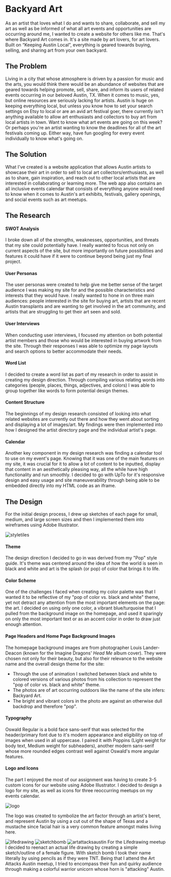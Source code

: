 # Backyard Art
As an artist that loves what I do and wants to share, collaborate, and sell my art as well as be informed of what all art events and opportunities are occurring around me, I wanted to create a website for others like me. That's where Backyard Art comes in. It's a site made by art lovers, for art lovers. Built on “Keeping Austin Local”, everything is geared towards buying, selling, and sharing art from your own backyard.

## The Problem
Living in a city that whose atmosphere is driven by a passion for music and the arts, you would think there would be an abundance of websites that are geared towards helping promote, sell, share, and inform its users of related events 
occurring in our beloved Austin, TX. When it comes to music, yes, but online resources are seriously lacking for artists. Austin is huge on keeping everything local, but unless you know how to set your search settings on Etsy to local or are an avid art festival goer, there currently isn't anything available to allow art enthusiasts and collectors to buy art from local artists in town. Want to know what art events are going on this week? Or perhaps you're an artist wanting to know the deadlines for all of the art festivals coming up. Either way, have fun googling for every event individually to know what's going on.

## The Solution 
What I've created is a website application that allows Austin artists to showcase their art in order to sell to local art collectors/enthusiasts, as well as to  share, gain inspiration, and reach out to other local artists that are interested in collaborating or learning more. The web app also contains an all inclusive events calendar that consists of everything anyone would need to know when it comes to Austin's art exhibits, festivals, gallery openings, and social
events such as art meetups.

## The Research

#### SWOT Analysis
I broke down all of the strengths, weaknesses, opportunities, and threats that my site could potentially have. I really wanted to focus not only on current aspects of the site, but more importantly on future possibilities and features it could have if it were to continue beyond being just my final project.

#### User Personas
The user personas were created to help give me better sense of the target audience I was making my site for and the possible characteristics and interests that they would have. I really wanted to hone in on three main audiences: people interested in the site for buying art, artists that are recent Austin transplants and are wanting to get involved in the art community, and artists that are struggling to get their art seen and sold.

#### User Interviews
When conducting user interviews, I focused my attention on both potential artist members and those who would be interested in buying artwork from the site. Through their responses I was able to optimize my page layouts and search options to better accommodate their needs. 

#### Word List
I decided to create a word list as part of my research in order to assist in creating my design direction. Through compiling various relating words into categories (people, places, things, adjectives, and colors) I was able to group together like words to form potential design themes.

#### Content Structure
The beginnings of my design research consisted of looking into what related websites are currently out there and how they went about sorting and displaying a lot of images/art. My findings were then implemented into how I designed the artist directory page and the individual artist's page.

#### Calendar
Another key component in my design research was finding a calendar tool to use on my event's page. Knowing that it was one of the main features on my site, it was crucial for it to allow a lot of content to be inputted, display that content in an aesthetically pleasing way, all the while have high functionality and run smoothly. I decided to go with UpTo for it's responsive design and easy usage and site maneuverability through being able to be embedded directly into my HTML code as an iframe. 

## The Design
For the initial design process, I drew up sketches of each page for small, medium, and large screen sizes and then I implemented them into wireframes using Adobe Illustrator.

![styletiles](style_tiles/all_style_tiles.jpg)

#### Theme
The design direction I decided to go in was derived from my "Pop" style guide. It's theme was centered around the idea of how the world is seen in black and white and art is the splash (or pop) of color that brings it to life. 

#### Color Scheme
One of the challenges I faced when creating my color palette was that I wanted it to be reflective of my "pop of color vs. black and white" theme, yet not detract any attention from the most important elements on the page: the art. I decided on using only one color, a vibrant blue/turquoise that I pulled from the background image on the homepage, and used it sparingly on only the most important text or as an accent color in order to draw just enough attention.

#### Page Headers and Home Page Background Images
The homepage background images are from photographer Louis Lander-Deacon (known for the Imagine Dragons' _Head Me_ album cover). They were chosen not only for their beauty, but also for their relevance to the website name and the overall design theme for the site: 
* Through the use of animation I switched between black and white to colored versions of various photos from his collection to represent the "pop of color vs. black and white" theme.
* The photos are of art occurring outdoors like the name of the site infers: Backyard Art.
* The bright and vibrant colors in the photo are against an otherwise dull backdrop and therefore "pop". 

#### Typography
Oswald Regular is a bold face sans-serif that was selected for the header/primary font due to it's modern appearance and eligibility on top of images when used in all uppercase. I paired it with Poppins (Light weight for body text, Medium weight for subheaders), another modern sans-serif whose more rounded edges contrast well against Oswald's more angular features. 

#### Logo and Icons
The part I enjoyed the most of our assignment was having to create 3-5 custom icons for our website using Adobe Illustrator. I decided to design a logo for my site, as well as icons for three reoccurring meetups on my events calendar.

![logo](icons/logo-small.png)

The logo was created to symbolize the art factor through an artist's beret, and represent Austin by using a cut out of the shape of Texas and a mustache since facial hair is a very common feature amongst males living here.

![lifedrawing](icons/lifedrawing-icon.png) ![sketchbomb](icons/sketch-bomb-icon.png) ![artattacksaustin](icons/art-attacks-austin-icon.png)
For the Lifedrawing meetup I decided to reenact an actual life drawing by creating a simple sketch/outline of a female figure. With sketch bomb I took their name literally by using pencils as if they were TNT. Being that I attend the Art Attacks Austin meetup, I tried to encompass their fun and quirky audience through making a colorful warrior unicorn whose horn is "attacking" Austin.
